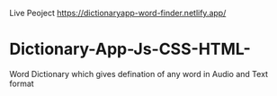 Live Peoject https://dictionaryapp-word-finder.netlify.app/
# Dictionary-App-Js-CSS-HTML-
Word Dictionary which gives defination of any word in Audio and Text format

